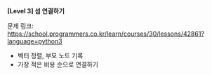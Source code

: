 **[Level 3] 섬 연결하기**

문제 링크: https://school.programmers.co.kr/learn/courses/30/lessons/42861?language=python3

* 벡터 정렬, 부모 노드 기록
* 가장 적은 비용 순으로 연결하기
